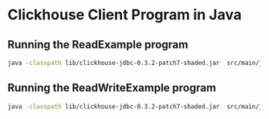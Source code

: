 # Clickhouse Client Program in Java

## Running the ReadExample program

```zsh
java -classpath lib/clickhouse-jdbc-0.3.2-patch7-shaded.jar  src/main/java/clickhouse-client/ReadExample.java
```

## Running the ReadWriteExample program

```zsh
java -classpath lib/clickhouse-jdbc-0.3.2-patch7-shaded.jar  src/main/java/clickhouse-client/ReadWriteExample.java
```